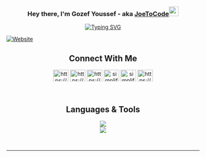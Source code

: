 <h3 align="center">Hey there, I'm Gozef Youssef - aka <a href="https://portfolio-n6sz.onrender.com/">JoeToCode<a><img src="https://media.giphy.com/media/hvRJCLFzcasrR4ia7z/giphy.gif" width="25px"></h3>
<p align="center" ><a href="https://git.io/typing-svg"><img src="https://readme-typing-svg.herokuapp.com?font=Fira+Code&weight=700&pause=1000&center=true&vCenter=true&random=false&width=535&lines=Full+Stack+Web+Developer;Motivated+%7C+Tech+Geek;Footballer+%7C+Chess+Player" alt="Typing SVG" /></a></p>
    
[![Website](https://img.shields.io/website?style=for-the-badge&up_message=Joseph%20Erian&url=https://portfolio-n6sz.onrender.com/)](https://portfolio-n6sz.onrender.com/)

<h2 align="center"> Connect With Me </h2>

<p align="center">
<a href="https://portfolio-n6sz.onrender.com/" target="blank"><img align="center" src="https://img.icons8.com/?size=512&id=n9d0Hm43JCPK&format=png" alt="https://portfolio-n6sz.onrender.com/" height="30" width="40" /></a>
<a href="https://www.linkedin.com/in/joseph-erian/" target="blank"><img align="center" src="https://raw.githubusercontent.com/rahuldkjain/github-profile-readme-generator/master/src/images/icons/Social/linked-in-alt.svg" alt="https://www.linkedin.com/in/joseph-erian/" height="30" width="40" /></a>
<a href="https://www.facebook.com/gozef.atef.9/" target="blank"><img align="center" src="https://raw.githubusercontent.com/rahuldkjain/github-profile-readme-generator/master/src/images/icons/Social/facebook.svg" alt="https://www.facebook.com/gozef.atef.9/" height="30" width="40" /></a>
<a href="https://www.instagram.com/aarti.rathiii" target="blank"><img align="center" src="https://raw.githubusercontent.com/rahuldkjain/github-profile-readme-generator/master/src/images/icons/Social/instagram.svg" alt="simplified_learner" height="30" width="40" /></a>
<a href="https://api.whatsapp.com/send/?phone=201146011896&text&app_absent=0&lang=en" target="blank"><img align="center" src="https://raw.githubusercontent.com/rahuldkjain/github-profile-readme-generator/master/src/images/icons/Social/whatsapp.svg" alt="simplified_learner" height="30" width="40" /></a>
<a href="https://github.com/gozefYoussef" target="blank"><img align="center" src="https://img.icons8.com/ios-filled/50/FD7E14/github.png" alt="https://dev.to/shinchancode" height="30" width="40" /></a>
</p>
<br>
<h2 align="center">Languages & Tools</h2>
<p align="center">
    <img src="https://skillicons.dev/icons?i=html,css,js,bootstrap,nodejs,git,react,graphql" />
  <br>
    <img src="https://skillicons.dev/icons?i=mysql,postgres,postman,threejs,vite,express,jest,bash,figma,aws,mongodb,docker" />
</p><br>
<hr>
